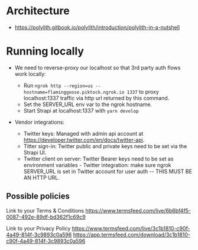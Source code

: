 # Architecture

- https://polylith.gitbook.io/polylith/introduction/polylith-in-a-nutshell

# Running locally

- We need to reverse-proxy our localhost so that 3rd party auth flows work locally:
    - Run `ngrok http --region=us --hostname=flaminggoose.piktock.ngrok.io 1337` to proxy localhost:1337 traffic via
      http url returned by this command.
    - Set the SERVER_URL env var to the ngrok hostname.
    - Start Strapi at localhost:1337 with `yarn develop`

- Vendor integrations:
    - Twitter keys: Managed with admin api account at https://developer.twitter.com/en/docs/twitter-api.
    - Titter sign-in: Twitter public and private keys need to be set via the Strapi UI.
    - Twitter client on server: Twitter Bearer keys need to be set as environment variables - Twitter integration: make
      sure ngrok SERVER_URL is set in Twitter account for user auth -- THIS MUST BE AN HTTP URL.

## Possible policies

Link to your Terms & Conditions
https://www.termsfeed.com/live/6b6bf4f5-0087-492e-89df-bd362f1c69c9

Link to your Privacy Policy
https://www.termsfeed.com/live/3c1b1810-c90f-4a49-814f-3c9893c0a596
https://app.termsfeed.com/download/3c1b1810-c90f-4a49-814f-3c9893c0a596
